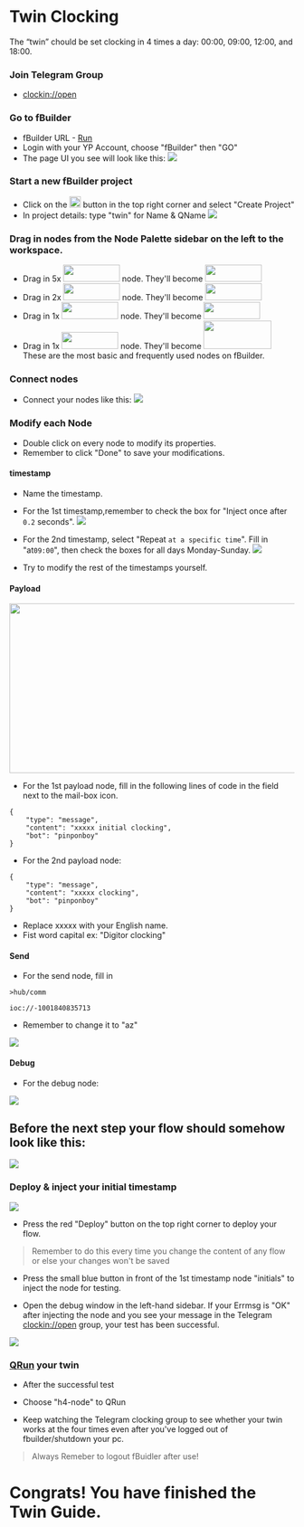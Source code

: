 # Twin Clocking
The “twin” chould be set clocking in 4 times a day: 00:00, 09:00, 12:00, and 18:00. 

### Join Telegram Group
* [clockin://open](https://t.me/clockin_open)

### Go to fBuilder
* fBuilder URL - [Run](https://run.ypcloud.com)
* Login with your YP Account, choose "fBuilder" then "GO"
* The page UI you see will look like this: 
[<img src="https://i.imgur.com/i8YrWeI.jpg">](https://run.ypcloud.com)

### Start a new fBuilder project 
* Click on the <img src="https://i.imgur.com/66dK5wO.png" width=20 height=20> button in the top right corner and select "Create Project" 
* In project details: type "twin" for Name & QName
[<img src="https://i.imgur.com/jspv6Fy.png">](https://run.ypcloud.com)

### Drag in nodes from the Node Palette sidebar on the left to the workspace. 
* Drag in 5x [<img src="https://i.imgur.com/dcq5SnC.png" width=100 height=30>](https://run.ypcloud.com) node. They'll become [<img src="https://i.imgur.com/UOdTwVI.png" width=100 height=30>](https://run.ypcloud.com)
* Drag in 2x [<img src="https://i.imgur.com/Qzisc1K.png" width=100 height=30>](https://run.ypcloud.com) node. They'll become [<img src="https://i.imgur.com/hpUnuGs.png" width=100 height=30>](https://run.ypcloud.com)
* Drag in 1x [<img src="https://i.imgur.com/1664YQI.png" width=100 height=30>](https://run.ypcloud.com) node. They'll become [<img src="https://i.imgur.com/BUNoE2p.png" width=100 height=30>](https://run.ypcloud.com)
* Drag in 1x [<img src="https://i.imgur.com/6vCZIev.png" width=100 height=30>](https://run.ypcloud.com) node. They'll become [<img src="https://i.imgur.com/ocPKneJ.png" width=120 height=50>](https://run.ypcloud.com)
These are the most basic and frequently used nodes on fBuilder.

### Connect nodes
* Connect your nodes like this:
[<img src="https://i.imgur.com/uDfxHLv.png">](https://run.ypcloud.com)
 
### Modify each Node

* Double click on every node to modify its properties.
* Remember to click "Done" to save your modifications. 

#### timestamp

* Name the timestamp.
* For the 1st timestamp,remember to check the box for "Inject once after `0.2` seconds".
[<img src="https://i.imgur.com/XSxu5vX.png">](https://run.ypcloud.com)


* For the 2nd timestamp, select "Repeat `at a specific time`". Fill in "at`09:00`", then check the boxes for all days Monday-Sunday.
[<img src="https://i.imgur.com/kAmxGdU.png">](https://run.ypcloud.com)

* Try to modify the rest of the timestamps yourself.

#### Payload

[<img src="https://i.imgur.com/1M8lEsY.png" width=700 height=300>](https://run.ypcloud.com)

* For the 1st payload node, fill in the following lines of code in the field next to the mail-box icon.

```
{
    "type": "message", 
    "content": "xxxxx initial clocking", 
    "bot": "pinponboy"
}
```

* For the 2nd payload node:

```
{
    "type": "message", 
    "content": "xxxxx clocking", 
    "bot": "pinponboy"
}
```

* Replace xxxxx with your English name.
* Fist word capital ex: "Digitor clocking"

#### Send

* For the send node, fill in

```
>hub/comm
```
```
ioc://-1001840835713
```

* Remember to change it to "az"

[<img src="https://i.imgur.com/MwtSk1g.jpg">](https://run.ypcloud.com)

#### Debug

* For the debug node:

[<img src="https://i.imgur.com/4EayyVC.png">](https://run.ypcloud.com)

## Before the next step your flow should somehow look like this:

[<img src="https://i.imgur.com/DS4ZGwy.png">](https://run.ypcloud.com)


### Deploy & inject your initial timestamp 

[<img src="https://i.imgur.com/Q6b3Ljd.png">](https://run.ypcloud.com)

* Press the red "Deploy" button on the top right corner to deploy your flow. 
> Remember to do this every time you change the content of any flow or else your changes won't be saved

* Press the small blue button in front of the 1st timestamp node "initials" to inject the node for testing.

* Open the debug window in the left-hand sidebar. If your Errmsg is "OK" after injecting the node and you see your message in the Telegram [clockin://open](https://t.me/clockin_open) group, your test has been successful.

[<img src="https://i.imgur.com/TBBg4ZD.png">](https://run.ypcloud.com)

### [QRun](https://github.com/motebus/ultrabook/blob/main/Ultranet%20Apps/fBuilder/qrun.md) your twin
* After the successful test

* Choose "h4-node" to QRun

* Keep watching the Telegram clocking group to see whether your twin works at the four times even after you've logged out of fbuilder/shutdown your pc. 

> Always Remeber to logout fBuidler after use!

# Congrats! You have finished the Twin Guide.

